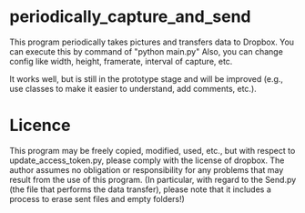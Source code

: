 # periodically_capture_and_send
This program periodically takes pictures and transfers data to Dropbox.
You can execute this by command of "python main.py"
Also, you can change config like width, height, framerate, interval of capture, etc. 

It works well, but is still in the prototype stage and will be improved (e.g., use classes to make it easier to understand, add comments, etc.).

# Licence
This program may be freely copied, modified, used, etc., but with respect to update_access_token.py, please comply with the license of dropbox.
The author assumes no obligation or responsibility for any problems that may result from the use of this program.
(In particular, with regard to the Send.py (the file that performs the data transfer), please note that it includes a process to erase sent files and empty folders!)

